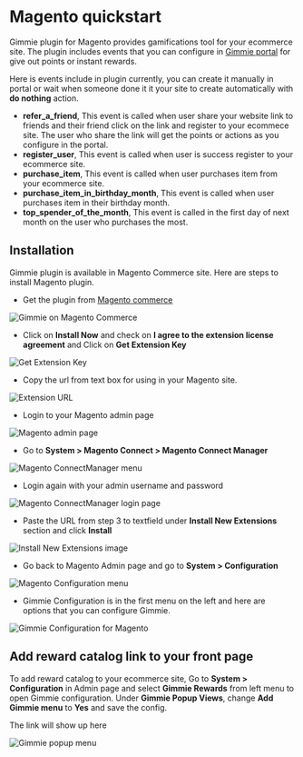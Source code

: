 # Magento quickstart

Gimmie plugin for Magento provides gamifications tool for your ecommerce site. The plugin includes events that you can configure in [Gimmie portal](https://portal.gimmieworld.com) for give out points or instant rewards.

Here is events include in plugin currently, you can create it manually in portal or wait when someone done it it your site to create automatically with __do nothing__ action.

- __refer_a_friend__, This event is called when user share your website link to friends and their friend click on the link and register to your ecommece site. The user who share the link will get the points or actions as you configure in the portal.
- __register_user__, This event is called when user is success register to your ecommerce site.
- __purchase_item__, This event is called when user purchases item from your ecommerce site.
- __purchase_item_in_birthday_month__, This event is called when user purchases item in their birthday month.
- __top_spender_of_the_month__, This event is called in the first day of next month on the user who purchases the most.

## Installation

Gimmie plugin is available in Magento Commerce site. Here are steps to install Magento plugin.

- Get the plugin from [Magento commerce](http://www.magentocommerce.com/magento-connect/gimmie-rewards.html)

![Gimmie on Magento Commerce](images/magento/magento1.png)

- Click on __Install Now__ and check on __I agree to the extension license agreement__ and Click on __Get Extension Key__

![Get Extension Key](images/magento/magento2.png)

- Copy the url from text box for using in your Magento site.

![Extension URL](images/magento/magento3.png)

- Login to your Magento admin page

![Magento admin page](images/magento/magento4.png)

- Go to __System > Magento Connect > Magento Connect Manager__

![Magento ConnectManager menu](images/magento/magento5.png)

- Login again with your admin username and password

![Magento ConnectManager login page](images/magento/magento6.png)

- Paste the URL from step 3 to textfield under __Install New Extensions__ section and click __Install__

![Install New Extensions image](images/magento/magento7.png)

- Go back to Magento Admin page and go to __System > Configuration__

![Magento Configuration menu](images/magento/magento8.png)

- Gimmie Configuration is in the first menu on the left and here are options that you can configure Gimmie.

![Gimmie Configuration for Magento](images/magento/magento9.png)

## Add reward catalog link to your front page

To add reward catalog to your ecommerce site, Go to __System > Configuration__ in Admin page and select __Gimmie Rewards__ from left menu to open Gimmie configuration. Under __Gimmie Popup Views__, change __Add Gimmie menu__ to __Yes__ and save the config.

The link will show up here

![Gimmie popup menu](images/magento/magento10.png)
